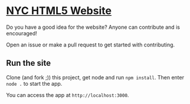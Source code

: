 # [NYC HTML5 Website](http://www.nychtml5.com)

Do you have a good idea for the website? Anyone can contribute and is encouraged!

Open an issue or make a pull request to get started with contributing.

## Run the site

Clone (and fork ;)) this project, get node and run `npm install`. Then enter `node .` to start the app.

You can access the app at `http://localhost:3000`.
